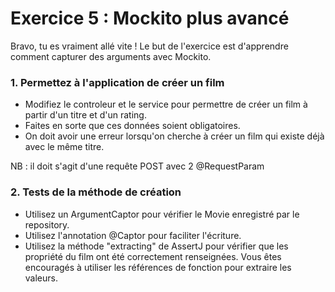 # Exercice 5 : Mockito plus avancé

Bravo, tu es vraiment allé vite !
Le but de l'exercice est d'apprendre comment capturer des arguments avec Mockito.

### 1. Permettez à l'application de créer un film
- Modifiez le controleur et le service pour permettre de créer un film à partir d'un titre et d'un rating.
- Faites en sorte que ces données soient obligatoires.
- On doit avoir une erreur lorsqu'on cherche à créer un film qui existe déjà avec le même titre.

NB : il doit s'agit d'une requête POST avec 2 @RequestParam

### 2. Tests de la méthode de création
- Utilisez un ArgumentCaptor pour vérifier le Movie enregistré par le repository.
- Utilisez l'annotation @Captor pour faciliter l'écriture.
- Utilisez la méthode "extracting" de AssertJ pour vérifier que les propriété du film ont été correctement renseignées.
  Vous êtes encouragés à utiliser les références de fonction pour extraire les valeurs.
